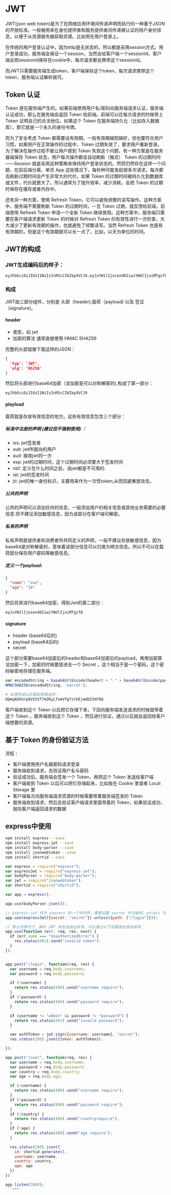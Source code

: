 # JWT
JWT(json web token)是为了在网络应用环境间传递声明而执行的一种基于JSON的开放标准。一般被用来在身份提供者和服务提供者间传递被认证的用户身份信息，以便于从资源服务器获取资源。比如用在用户登录上。

在传统的用户登录认证中，因为http是无状态的，所以都是采用session方式。用户登录成功，服务端会保证一个session，当然会给客户端一个sessionId，客户端会把sessionId保存在cookie中，每次请求都会携带这个sessionId。

而JWT只需要服务端生成token，客户端保存这个token，每次请求携带这个token，服务端认证解析就可。

## Token 认证
Token 是在服务端产生的。如果前端使用用户名/密码向服务端请求认证，服务端认证成功，那么在服务端会返回 Token 给前端。前端可以在每次请求的时候带上 Token 证明自己的合法地位。如果这个 Token 在服务端持久化（比如存入数据库），那它就是一个永久的身份令牌。

而为了安全考虑 Token 都需要设有效期。一般有效期越短越好，但也要符合用户习惯。如果用户在正常操作的过程中，Token 过期失效了，要求用户重新登录。为了解决在操作过程不能让用户感到 Token 失效这个问题，有一种方案是在服务器端保存 Token 状态，用户每次操作都会自动刷新（推迟） Token 的过期时间——Session 就是采用这种策略来保持用户登录状态的。然而仍然存在这样一个问题，在前后端分离、单页 App 这些情况下，每秒种可能发起很多次请求，每次都去刷新过期时间会产生非常大的代价。如果 Token 的过期时间被持久化到数据库或文件，代价就更大了。所以通常为了提升效率，减少消耗，会把 Token 的过期时保存在缓存或者内存中。

还有另一种方案，使用 Refresh Token，它可以避免频繁的读写操作。这种方案中，服务端不需要刷新 Token 的过期时间，一旦 Token 过期，就反馈给前端，前端使用 Refresh Token 申请一个全新 Token 继续使用。这种方案中，服务端只需要在客户端请求更新 Token 的时候对 Refresh Token 的有效性进行一次检查，大大减少了更新有效期的操作，也就避免了频繁读写。当然 Refresh Token 也是有有效期的，但是这个有效期就可以长一点了，比如，以天为单位的时间。

## JWT的构成
### JWT生成编码后的样子：

```
eyJhbGciOiJIUzI1NiIsInR5cCI6IkpXVCJ9.eyJuYW1lIjoiend6IiwiYWdlIjoiMTgifQ.UQmqAUhUrpDVV2ST7mZKyLTomVfg7sYkEjmdDI5XF8Q
```

### 构成
JWT由三部分组件，分别是 头部（header),载荷（payload) 以及 签证（signature)。

#### header
* 类型，如 jwt
* 加密的算法 通常直接使用 HMAC SHA256

完整的头部就像下面这样的JSON：

``` json
{
  'typ': 'JWT',
  'alg': 'HS256'
}
```

然后将头部进行base64加密（该加密是可以对称解密的),构成了第一部分：

```
eyJhbGciOiJIUzI1NiIsInR5cCI6IkpXVCJ9
```

#### playload
载荷就是存放有效信息的地方。这些有效信息包含三个部分：

##### 标准中注册的声明 (建议但不强制使用) ：
* iss: jwt签发者
* sub: jwt所面向的用户
* aud: 接收jwt的一方
* exp: jwt的过期时间，这个过期时间必须要大于签发时间
* nbf: 定义在什么时间之前，该jwt都是不可用的.
* iat: jwt的签发时间
* jti: jwt的唯一身份标识，主要用来作为一次性token,从而回避重放攻击。

##### 公共的声明
公共的声明可以添加任何的信息，一般添加用户的相关信息或其他业务需要的必要信息.但不建议添加敏感信息，因为该部分在客户端可解密。

##### 私有的声明
私有声明是提供者和消费者所共同定义的声明，一般不建议存放敏感信息，因为base64是对称解密的，意味着该部分信息可以归类为明文信息。所以不可以在载荷部分保存用户密码等敏感信息。

##### 定义一个payload:
``` json
{
  "name": "zwz",
  "age": "18"
}
```

然后将其进行base64加密，得到Jwt的第二部分：

```
eyJuYW1lIjoiend6IiwiYWdlIjoiMTgifQ
```

#### signature
* header (base64后的)
* payload (base64后的)
* secret

这个部分需要base64加密后的header和base64加密后的payload，再用加密算法加密一下，加密的时候要放进去一个 Secret ，这个相当于是一个密码，这个密码秘密地存储在服务端。

``` js
var encodedString = base64UrlEncode(header) + "." + base64UrlEncode(payload); 
HMACSHA256(encodedString, 'secret');
```

``` bash
# 处理完成以后看起来像这样：
UQmqAUhUrpDVV2ST7mZKyLTomVfg7sYkEjmdDI5XF8Q
```

客户端收到这个 Token 以后把它存储下来，下回向服务端发送请求的时候就带着这个 Token 。服务端收到这个 Token ，然后进行验证，通过以后就会返回给客户端想要的资源。

## 基于 Token 的身份验证方法
流程：

* 客户端使用用户名跟密码请求登录
* 服务端收到请求，去验证用户名与密码
* 验证成功后，服务端会签发一个 Token，再把这个 Token 发送给客户端
* 客户端收到 Token 以后可以把它存储起来，比如放在 Cookie 里或者 Local Storage 里
* 客户端每次向服务端请求资源的时候需要带着服务端签发的 Token
* 服务端收到请求，然后去验证客户端请求里面带着的 Token，如果验证成功，就向客户端返回请求的数据

## express中使用
``` bash
npm install express --save
npm install express-jwt --save
npm install body-parser --save
npm install jsonwebtoken --save
npm install shortid --save
```

``` js
var express = require("express");
var expressJwt = require("express-jwt");
var bodyParser = require("body-parser");
var jwt = require("jsonwebtoken");
var shortid = require("shortid");

var app = express();

app.use(bodyParser.json());

// express-jwt 作为 express 的一个中间件，需要设置 secret 作为秘钥，unless 可以排除某个接口
app.use(expressJwt({secret: "secret"}).unless({path: ["/login"]}));

// 默认的情况下，解析 JWT 失败会抛出异常，可以通过以下设置来处理该异常
app.use(function (err, req, res, next) {
  if (err.name === "UnauthorizedError") {
    res.status(401).send("invalid token");
  }
});


app.post("/login", function(req, res) {
  var username = req.body.username;
  var password = req.body.password;

  if (!username) {
    return res.status(400).send("username require");
  }
  if (!password) {
    return res.status(400).send("password require");
  }

  if (username != "admin" && password != "password") {
    return res.status(401).send("invaild password");
  }

  var authToken = jwt.sign({username: username}, "secret");
  res.status(200).json({token: authToken});

});

app.post("/user", function(req, res) {
  var username = req.body.username;
  var password = req.body.password;
  var country = req.body.country;
  var age = req.body.age;

  if (!username) {
    return res.status(400).send("username require");
  }
  if (!password) {
    return res.status(400).send("password require");
  }
  if (!country) {
    return res.status(400).send("countryrequire");
  }
  if (!age) {
    return res.status(400).send("age require");
  }

  res.status(200).json({
    id: shortid.generate(),
    username: username,
    country: country,
    age: age
  })
})

app.listen(3000);
```***